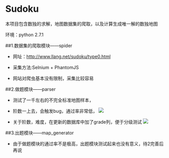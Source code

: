 # Sudoku
本项目包含数独的求解，地图数据集的爬取，以及计算生成唯一解的数独地图


环境：python 2.7.1


##1.数据集的爬取模块——spider

  - 网址：http://www.llang.net/sudoku/type0.html

  - 采集方法:Selnium + PhantomJS

  - 网站对爬虫基本没有限制，采集比较容易


##2.做题模块——parser

  - 测试了一千左右的不完全标准地图样本，
  - 阶数一上去，会触发bug，通过率非常低，
    ![](http://findmentor-findmentor.stor.sinaapp.com/my_img%2F20160701211810.png)
	
  - 关于阶数，难度，在更新的数据库中加了grade列，便于分级测试
      ![](http://findmentor-findmentor.stor.sinaapp.com/my_img%2FQQ%E6%88%AA%E5%9B%BE20160701220033.png)


##3.出题模块——map_generator

  - 由于做题模块的通过率不是极高，出题模块测试起来也没有意义，待2完善后再说
